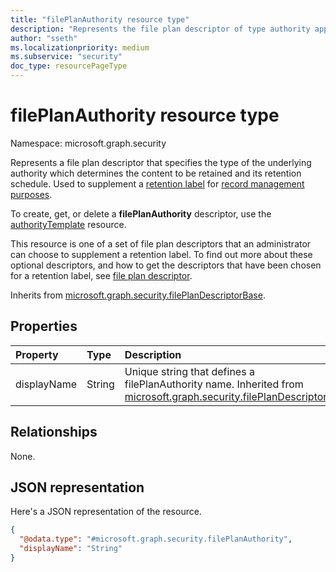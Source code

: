 ```yaml
---
title: "filePlanAuthority resource type"
description: "Represents the file plan descriptor of type authority applied to a particular retention label."
author: "sseth"
ms.localizationpriority: medium
ms.subservice: "security"
doc_type: resourcePageType
---
```


# filePlanAuthority resource type

Namespace: microsoft.graph.security

Represents a file plan descriptor that specifies the type of the underlying authority which determines the content to be retained and its retention schedule. Used to supplement a [retention label](security-retentionlabel.md) for [record management purposes](security-recordsmanagement-overview.md).

To create, get, or delete a **filePlanAuthority** descriptor, use the [authorityTemplate](security-authoritytemplate.md) resource.

This resource is one of a set of file plan descriptors that an administrator can choose to supplement a retention label. To find out more about these optional descriptors, and how to get the descriptors that have been chosen for a retention label, see [file plan descriptor](security-fileplandescriptor.md).

Inherits from [microsoft.graph.security.filePlanDescriptorBase](../resources/security-fileplandescriptorBase.md).

## Properties
|Property|Type|Description|
|:---|:---|:---|
|displayName|String|Unique string that defines a filePlanAuthority name. Inherited from [microsoft.graph.security.filePlanDescriptor](../resources/security-fileplandescriptor.md).|

## Relationships
None.

## JSON representation
Here's a JSON representation of the resource.
<!-- {
  "blockType": "resource",
  "@odata.type": "microsoft.graph.security.filePlanAuthority"
}
-->
``` json
{
  "@odata.type": "#microsoft.graph.security.filePlanAuthority",
  "displayName": "String"
}
```

